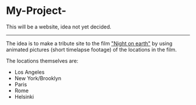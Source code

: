 # My-Project-

This will be a website, idea not yet decided.

--------------------------------------------------------------------------------

The idea is to make a tribute site to the film ["Night on earth"](http://www.imdb.com/title/tt0102536/) by using animated pictures (short timelapse footage) of the locations in the film.

The locations themselves are:

- Los Angeles
- New York/Brooklyn
- Paris
- Rome
- Helsinki
